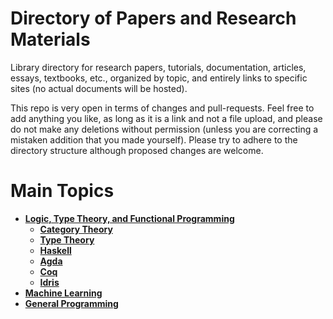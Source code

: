 # Directory of Papers and Research Materials
Library directory for research papers, tutorials, documentation, articles, essays, textbooks, etc., organized by topic, and entirely links to specific sites (no actual documents will be hosted).

This repo is very open in terms of changes and pull-requests. Feel free to add anything you like, as long as it is a link and not a file upload, and please do not make any deletions without permission (unless you are correcting a mistaken addition that you made yourself). Please try to adhere to the directory structure although proposed changes are welcome. 

# Main Topics
* [**Logic, Type Theory, and Functional Programming**](ltf)
    * [**Category Theory**](ltf/category)
    * [**Type Theory**](ltf/types)
    * [**Haskell**](ltf/haskell)
    * [**Agda**](ltf/agda)
    * [**Coq**](ltf/coq)
    * [**Idris**](ltf/idris)
* [**Machine Learning**](ml)
* [**General Programming**](general) 
